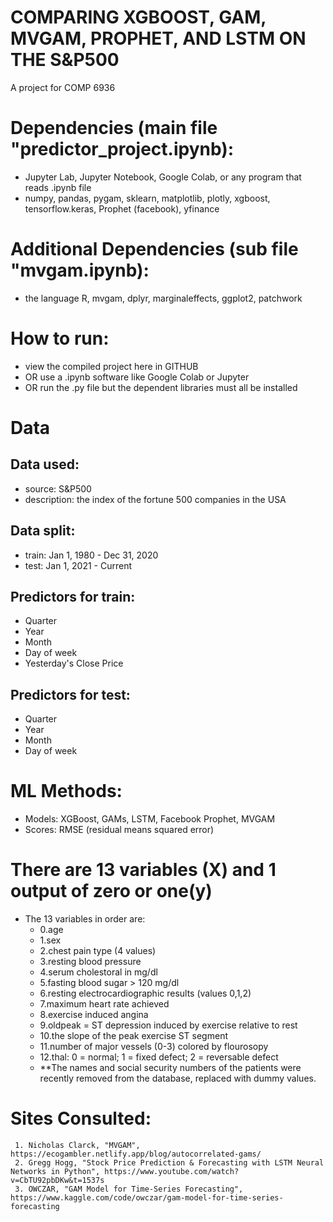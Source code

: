 
# COMPARING XGBOOST, GAM, MVGAM, PROPHET, AND LSTM ON THE S&P500
A project for COMP 6936

# Dependencies (main file "predictor_project.ipynb):  
  - Jupyter Lab, Jupyter Notebook, Google Colab, or any program that reads .ipynb file
  - numpy, pandas, pygam, sklearn, matplotlib, plotly, xgboost, tensorflow.keras, Prophet (facebook), yfinance
# Additional Dependencies (sub file "mvgam.ipynb):  
  - the language R, mvgam, dplyr, marginaleffects, ggplot2, patchwork
    
# How to run:
  - view the compiled project here in GITHUB
  - OR use a .ipynb software like Google Colab or Jupyter
  - OR run the .py file but the dependent libraries must all be installed

# Data  
## Data used:
  - source: S&P500
  - description: the index of the fortune 500 companies in the USA
## Data split:
  - train: Jan 1, 1980 - Dec 31, 2020 
  - test: Jan 1, 2021 - Current
## Predictors for train:
  - Quarter
  - Year
  - Month
  - Day of week
  - Yesterday's Close Price
## Predictors for test:
  - Quarter
  - Year
  - Month
  - Day of week


# ML Methods:
  - Models: XGBoost, GAMs, LSTM, Facebook Prophet, MVGAM 
  - Scores: RMSE (residual means squared error)

# There are 13 variables (X) and 1 output of zero or one(y)
  - The 13 variables in order are:
    - 0.age
    - 1.sex
    - 2.chest pain type (4 values)
    - 3.resting blood pressure
    - 4.serum cholestoral in mg/dl
    - 5.fasting blood sugar > 120 mg/dl
    - 6.resting electrocardiographic results (values 0,1,2)
    - 7.maximum heart rate achieved
    - 8.exercise induced angina
    - 9.oldpeak = ST depression induced by exercise relative to rest
    - 10.the slope of the peak exercise ST segment
    - 11.number of major vessels (0-3) colored by flourosopy
    - 12.thal: 0 = normal; 1 = fixed defect; 2 = reversable defect
    - **The names and social security numbers of the patients were recently removed from the database, replaced with dummy values.

  # Sites Consulted:
     1. Nicholas Clarck, "MVGAM", https://ecogambler.netlify.app/blog/autocorrelated-gams/
     2. Gregg Hogg, "Stock Price Prediction & Forecasting with LSTM Neural Networks in Python", https://www.youtube.com/watch?v=CbTU92pbDKw&t=1537s
     3. OWCZAR, "GAM Model for Time-Series Forecasting", https://www.kaggle.com/code/owczar/gam-model-for-time-series-forecasting

  
    
